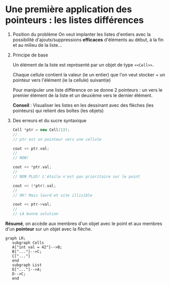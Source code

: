 # Une première application des pointeurs : les listes différences

1. Position du problème
   On veut implanter les listes d'entiers avec la possibilité d'ajouts/suppressions **efficaces** d'éléments au début, à
   la
   fin et au milieu de la liste...

2. Principe de base

   Un élément de la liste est représenté par un objet de type `<<Cell>>`.

   Chaque cellule contient la valeur (ie un entier) que l'on veut stocker + un pointeur vers l'élément (ie la cellule)
   suivant(e)

   Pour manipuler une liste différence on se donne 2 pointeurs : un vers le premier élément de la liste et un deuxième
   vers le dernier élément.

   **Conseil** : Visualiser les listes en les dessinant avec des flèches (les pointeurs) qui relient des boîtes (les
   objets)

3. Des erreurs et du sucre syntaxique

    ```cpp
   Cell *ptr = new Cell(13); 
   //
   // ptr est un pointeur vers une cellule
   ```

   ```cpp
   cout << ptr.val;
   //
   // NON!
   ```

    ```cpp
   cout << *ptr.val;
   //
   // NON PLUS! L'étoile n'est pas prioritaire sur le point
   ```

   ```cpp
   cout << (*ptr).val;
   //
   // OK! Mais lourd et vite illisible
   ```

   ```cpp
   cout << ptr->val;
   //
   // LA bonne solution
   ```

**Résumé**, on accède aux membres d'un objet avec le point et aux membres d'un **pointeur** sur un objet avec la flèche.

```mermaid
graph LR;
   subgraph Cells 
   A["int val = 42"]-->B;
   B["..."]-->C;
   C["..."]
   end
   subgraph List
   D["..."]-->A;
   D-->C;
   end
```
